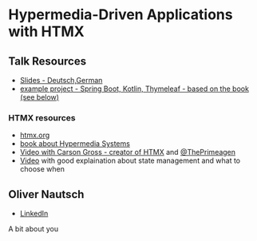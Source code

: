 # Hypermedia-Driven Applications with HTMX

## Talk Resources
* [Slides - Deutsch,German](https://docs.google.com/presentation/d/1PsLzS-oLv9CQgDPbuWp6F2hV3l6Y162eafKhHuZbLWE/edit?usp=sharing)
* [example project - Spring Boot, Kotlin, Thymeleaf - based on the book (see below)](https://github.com/ollin/htmxbook)

### HTMX resources
* [htmx.org](https://htmx.org/)
* [book about Hypermedia Systems](https://hypermedia.systems/)
* [Video with Carson Gross - creator of HTMX](https://www.youtube.com/watch?v=LriHRa9t1fQ) and [@ThePrimeagen](https://twitter.com/ThePrimeagen)
* [Video](https://youtu.be/-ptq9HCrI_U?t=353) with good explaination about state management and what to choose when

## Oliver Nautsch<!-- include: oliver.md -->

* [LinkedIn](https://www.linkedin.com/in/oliver-nautsch/) 

A bit about you
<!-- endInclude -->
